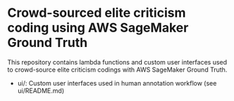 # Crowd-sourced elite criticism coding using AWS SageMaker Ground Truth

This repository contains lambda functions and custom user interfaces used to crowd-source elite criticism codings with AWS SageMaker Ground Truth.

<!-- - lambdas/: Custom pre-annotation and annotation consolidation AWS lambda functions (see lambdas/README.md)  -->
- ui/: Custom user interfaces used in human annotation workflow (see ui/README.md) 
